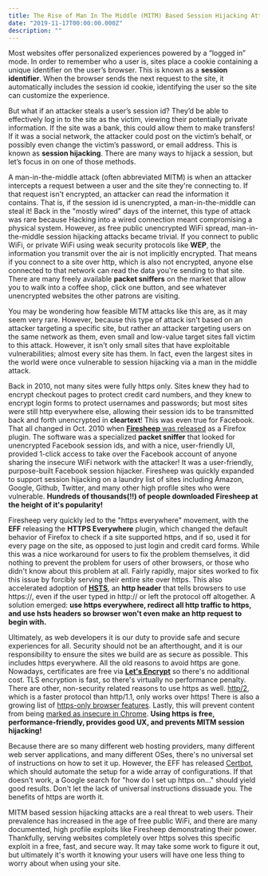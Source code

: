 ```yaml
---
title: The Rise of Man In The Middle (MITM) Based Session Hijacking Attacks
date: "2019-11-17T00:00:00.000Z"
description: ""
---
```


Most websites offer personalized experiences powered by a “logged in” mode. In order to remember who a user is, sites place a cookie containing a unique identifier on the user’s browser. This is known as a **session identifier**. When the browser sends the next request to the site, it automatically includes the session id cookie, identifying the user so the site can customize the experience.

But what if an attacker steals a user’s session id? They’d be able to effectively log in to the site as the victim, viewing their potentially private information. If the site was a bank, this could allow them to make transfers! If it was a social network, the attacker could post on the victim’s behalf, or possibly even change the victim’s password, or email address. This is known as **session hijacking**. There are many ways to hijack a session, but let’s focus in on one of those methods.

A man-in-the-middle attack (often abbreviated MITM) is when an attacker intercepts a request between a user and the site they're connecting to. If that request isn't encrypted, an attacker can read the information it contains. That is, if the session id is unencrypted, a man-in-the-middle can steal it! Back in the "mostly wired" days of the internet, this type of attack was rare because Hacking into a wired connection meant compromising a physical system. However, as free public unencrypted WiFi spread, man-in-the-middle session hijacking attacks became trivial. If you connect to public WiFi, or private WiFi using weak security protocols like **WEP**, the information you transmit over the air is not implicitly encrypted. That means if you connect to a site over http, which is also not encrypted, anyone else connected to that network can read the data you're sending to that site. There are many freely available **packet sniffers** on the market that allow you to walk into a coffee shop, click one button, and see whatever unencrypted websites the other patrons are visiting.

You may be wondering how feasible MITM attacks like this are, as it may seem very rare. However, because this type of attack isn't based on an attacker targeting a specific site, but rather an attacker targeting users on the same network as them, even small and low-value target sites fall victim to this attack. However, it isn't only small sites that have exploitable vulnerabilities; almost every site has them. In fact, even the largest sites in the world were once vulnerable to session hijacking via a man in the middle attack.

Back in 2010, not many sites were fully https only. Sites knew they had to encrypt checkout pages to protect credit card numbers, and they knew to encrypt login forms to protect usernames and passwords; but most sites were still http everywhere else, allowing their session ids to be transmitted back and forth unencrypted in **cleartext**! This was even true for Facebook. That all changed in Oct. 2010 when [**Firesheep** was released](https://techcrunch.com/2010/10/24/firesheep-in-wolves-clothing-app-lets-you-hack-into-twitter-facebook-accounts-easily/) as a Firefox plugin. The software was a specialized **packet sniffer** that looked for unencrypted Facebook session ids, and with a nice, user-friendly UI, provided 1-click access to take over the Facebook account of anyone sharing the insecure WiFi network with the attacker! It was a user-friendly, purpose-built Facebook session hijacker. Firesheep was quickly expanded to support session hijacking on a laundry list of sites including Amazon, Google, Github, Twitter, and many other high profile sites who were vulnerable. **Hundreds of thousands(!!) of people downloaded Firesheep at the height of it's popularity!**

Firesheep very quickly led to the "https everywhere" movement, with the **EFF** releasing the **HTTPS Everywhere** plugin, which changed the default behavior of Firefox to check if a site supported https, and if so, used it for every page on the site, as opposed to just login and credit card forms. While this was a nice workaround for users to fix the problem themselves, it did nothing to prevent the problem for users of other browsers, or those who didn't know about this problem at all. Fairly rapidly, major sites worked to fix this issue by forcibly serving their entire site over https. This also accelerated adoption of [**HSTS**](https://en.wikipedia.org/wiki/HTTP_Strict_Transport_Security), an **http header** that tells browsers to use https://, even if the user typed in http:// or left the protocol off altogether. A solution emerged: **use https everywhere, redirect all http traffic to https, and use hsts headers so browser won't even make an http request to begin with.**

Ultimately, as web developers it is our duty to provide safe and secure experiences for all. Security should not be an afterthought, and it is our responsibility to ensure the sites we build are as secure as possible. This includes https everywhere. All the old reasons to avoid https are gone. Nowadays, certificates are free via [**Let's Encrypt**](https://letsencrypt.org/) so there's no additional cost. TLS encryption is fast, so there's virtually no performance penalty. There are other, non-security related reasons to use https as well. [http/2](https://www.ssl.com/article/an-introduction-to-http2/), which is a faster protocol than http/1.1, only works over https! There is also a growing list of [https-only browser features](https://www.digicert.com/blog/https-only-features-in-browsers/). Lastly, this will prevent content from being [marked as insecure in Chrome](https://www.blog.google/products/chrome/milestone-chrome-security-marking-http-not-secure/). **Using https is free, performance-friendly, provides good UX, and prevents MITM session hijacking!**

Because there are so many different web hosting providers, many different web server applications, and many different OSes, there's no universal set of instructions on how to set it up. However, the EFF has released [Certbot](https://certbot.eff.org/), which should automate the setup for a wide array of configurations. If that doesn't work, a Google search for "how do I set up https on..." should yield good results. Don't let the lack of universal instructions dissuade you. The benefits of https are worth it.

MITM based session hijacking attacks are a real threat to web users. Their prevalence has increased in the age of free public WiFi, and there are many documented, high profile exploits like Firesheep demonstrating their power. Thankfully, serving websites completely over https solves this specific exploit in a free, fast, and secure way. It may take some work to figure it out, but ultimately it's worth it knowing your users will have one less thing to worry about when using your site.
